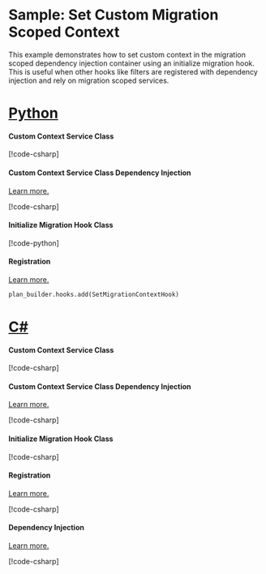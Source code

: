 # Sample: Set Custom Migration Scoped Context

This example demonstrates how to set custom context in the migration scoped dependency injection container using an initialize migration hook.
This is useful when other hooks like filters are registered with dependency injection and rely on migration scoped services.

# [Python](#tab/Python)

#### Custom Context Service Class

[!code-csharp[](../../../../examples/Csharp.ExampleApplication/Hooks/InitializeMigration/CustomContext.cs#class)]

#### Custom Context Service Class Dependency Injection

[Learn more.](~/articles/dependency_injection.md)

[!code-csharp[](../../../../examples/Csharp.ExampleApplication/Program.cs#SetCustomContext-Service-DI)]

#### Initialize Migration Hook Class

[!code-python[](../../../../examples/Python.ExampleApplication/hooks/initialize_migration/set_custom_context_hook.py)]

#### Registration

[Learn more.](~/samples/index.md?tabs=Python#hook-registration)

[//]: <> (Adding this as code as regions are not supported in Python snippets)
```Python
plan_builder.hooks.add(SetMigrationContextHook)
```

# [C#](#tab/CSharp)

#### Custom Context Service Class

[!code-csharp[](../../../../examples/Csharp.ExampleApplication/Hooks/InitializeMigration/CustomContext.cs#class)]

#### Custom Context Service Class Dependency Injection

[Learn more.](~/articles/dependency_injection.md)

[!code-csharp[](../../../../examples/Csharp.ExampleApplication/Program.cs#SetCustomContext-Service-DI)]

#### Initialize Migration Hook Class

[!code-csharp[](../../../../examples/Csharp.ExampleApplication/Hooks/InitializeMigration/SetMigrationContextHook.cs#class)]

#### Registration

[Learn more.](~/samples/index.md?tabs=CSharp#hook-registration)

[!code-csharp[](../../../../examples/Csharp.ExampleApplication/MyMigrationApplication.cs#SetCustomContext-Registration)]

#### Dependency Injection

[Learn more.](~/articles/dependency_injection.md)

[!code-csharp[](../../../../examples/Csharp.ExampleApplication/Program.cs#SetCustomContext-Hook-DI)]